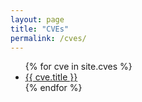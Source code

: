 ```yaml
---
layout: page
title: "CVEs"
permalink: /cves/
---
```


<ul>
  {% for cve in site.cves %}
    <li>
      <a href="{{ cve.url }}">{{ cve.title }}</a>
    </li>
  {% endfor %}
</ul>
